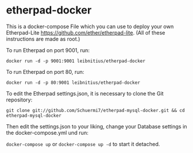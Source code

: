etherpad-docker
===============

This is a docker-compose File which you can use to deploy your own Etherpad-Lite https://github.com/ether/etherpad-lite.
(All of these instructions are made as root.)

To run Etherpad on port 9001, run:

`docker run -d -p 9001:9001 leibnitius/etherpad-docker`

To run Etherpad on port 80, run:

`docker run -d -p 80:9001 leibnitius/etherpad-docker`

To edit the Etherpad settings.json, it is necessary to clone the Git repository:

`git clone git://github.com/Schuermi7/etherpad-mysql-docker.git && cd etherpad-mysql-docker`

Then edit the settings.json to your liking, change your Database settings in the docker-compose.yml und run:

`docker-compose up` or `docker-compose up -d` to start it detached.
